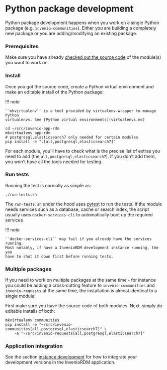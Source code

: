 # Python package development

Python package development happens when you work on a single Python package (e.g. ``invenio-communities``). Either you are building a completely new package or
you are adding/modifying an existing package.

### Prerequisites

Make sure you have already [checked out the source code](source-code.md) of the
module(s) you want to work on.

### Install

Once you got the source code, create a Python virtual environment and make an
editable install of the Python package:

!!! note

    ``mkvirtualenv`` is a tool provided by virtualenv-wrapper to manage Python
    virtualenvs. See [Python virtual environments](virtualenvs.md)

```
cd ~/src/invenio-app-rdm
mkvirtualenv app-rdm
# postgresql,elasticsearch7 only needed for certain modules
pip install -e ".[all,postgresql,elasticsearch7]"
```

For each module, you'll have to check what is the precise list of extras
you need to add (the ``all,postgresql,elasticsearch7``). If you don't add them,
you won't have all the tools needed for testing.

### Run tests

Running the test is normally as simple as:

```
./run-tests.sh
```

The ``run-tests.sh`` under the hood uses [pytest](https://docs.pytest.org/) to run
the tests. If the module needs services such as a database, cache or search index,
the script usually uses ``docker-services-cli`` to automatically boot up
the required services

!!! note

    ``docker-services-cli`` may fail if you already have the services running.
    Most notably, if have a InvenioRDM development instance running, the you
    have to shut it down first before running tests.


### Multiple packages

If you need to work on multiple packages at the same time - for instance
you could be adding a cross-cutting feature to ``invenio-communities`` and
``invenio-requests`` at the same time, the installation is almost identical
to a single module:

First make sure you have the source code of both modules. Next, simply do
editable installs of both:

```
mkvirtualenv communities
pip install -e "~/src/invenio-communities[all,postgresql,elasticsearch7]" \
    -e "~/src/invenio-requests[all,postgresql,elasticsearch7]"
```

### Application integration

See the section [instance development](instance-development.md) for how to
integrate your development versions in the InvenioRDM application.

